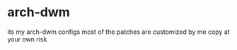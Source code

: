 # arch-dwm 
its my arch-dwm configs most of the patches are customized by me copy at your own risk 
